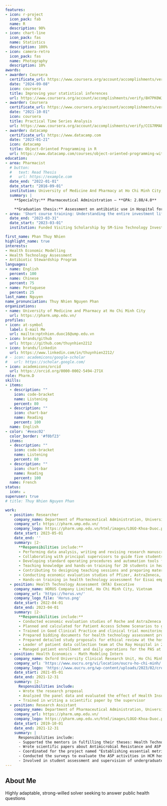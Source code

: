 ```yaml
---
features:
- icon: r-project
  icon_pack: fab
  name: R
  description: 90%
- icon: chart-line
  icon_pack: fas
  name: Statistics
  description: 100%
- icon: camera-retro
  icon_pack: fas
  name: Photography
  description: 10%
awards:
- awarder: Coursera
  certificate_url: https://www.coursera.org/account/accomplishments/verify/8H7PK0WJZWNH
  date: "2024-09-08"
  icon: coursera
  title: Improving your statistical inferences
  url: https://www.coursera.org/account/accomplishments/verify/8H7PK0WJZWNH
- awarder: Coursera
  certificate_url: https://www.coursera.org/account/accomplishments/verify/CCG7RMAEEX47
  date: "2021-10-01"
  icon: coursera
  title: Practical Time Series Analysis
  url: https://www.coursera.org/account/accomplishments/verify/CCG7RMAEEX47
- awarder: datacamp
  certificate_url: https://www.datacamp.com
  date: "2023-01-21"
  icon: datacamp
  title: Object-Oriented Programming in R
  url: https://www.datacamp.com/courses/object-oriented-programming-with-s3-and-r6-in-r
education:
- area: Pharmacist
  # button:
  #   text: Read Thesis
  #   url: https://example.com
  date_end: "2022-01-01"
  date_start: "2016-09-01"
  institution: University of Medicine And Pharmacy at Ho Chi Minh City, Ho Chi Minh City, Vietnam
  summary: |
    **Specialty:** Pharmaceutical Administration – **GPA: 2.88/4.0**

    **Graduation thesis:** Assessment on antibiotic use in Hospital for Tropical Disease and Thong Nhat Hospital from 2017 to 2020 by antimicrobial stewardship metrics (Grade: 10.0/10.0, Supervisor: Nguyen Thi Hai Yen, PhD in Public Health)
- area: 'Short course training: Understanding the entire investment lifecycle - from scientific innovation to market impact of pharmaceutical and healthcare startups'
  date_end: "2023-03-31"
  date_start: "2023-03-01"
  institution: Funded Visiting Scholarship by SM-Sino Technology Investment

first_name: Phan Thuy Nhien
highlight_name: true
interests:
- Health Economic Modelling
- Health Technology Assessment
- Antibiotic Stewardship Program
languages:
- name: English
  percent: 100
- name: Chinese
  percent: 75
- name: Portuguese
  percent: 25
last_name: Nguyen
name_pronunciation: Thuy Nhien Nguyen Phan
organizations:
- name: University of Medicine and Pharmacy at Ho Chi Minh City
  url: https://pharm.ump.edu.vn/
profiles:
- icon: at-symbol
  label: E-mail Me
  url: mailto:nptnhien.duoc16@ump.edu.vn
- icon: brands/github
  url: https://github.com/thuynhien2212
- icon: brands/linkedin
  url: https://www.linkedin.com/in/thuynhien2212/
# - icon: academicons/google-scholar
#   url: https://scholar.google.com/
- icon: academicons/orcid
  url: https://orcid.org/0000-0002-5494-271X
role: Pharm.D
skills:
- items:
  - description: ""
    icon: code-bracket
    name: Listening
    percent: 80
  - description: ""
    icon: chart-bar
    name: Reading
    percent: 100
  name: English
- color: '#eeac02'
  color_border: '#f0bf23'
  items:
  - description: ""
    icon: code-bracket
    name: Listening
    percent: 80
  - description: ""
    icon: chart-bar
    name: Reading
    percent: 100
  name: French
status:
  icon: ☕️
superuser: true
# title: Thuy Nhien Nguyen Phan

work:
  - position: Researcher
    company_name: Department of Pharmaceutical Administration, University of Medicine And Pharmacy at Ho Chi Minh City, Ho Chi Minh City, Vietnam
    company_url: https://pharm.ump.edu.vn/
    company_logo: https://pharm.ump.edu.vn/html/images/LOGO-Khoa-Duoc.png
    date_start: 2023-05-01
    date_end: ''
    summary: |2-
      **Responsibilities include:**
      - Performing data analysis, writing and revising research manuscripts
      - Collaborating with principal supervisors to guide five students through undergraduate dissertations (Infectious Diseases, Drug Utilization, and Health Technology Assessment Topics)
      - Developing standard operating procedures and automation tools for hospital data pooling, cleaning, and analysis using R and Stata
      - Teaching knowledge and hands-on training for 20 students in health economics
      - Contributing to designing teaching sessions and preparing materials on Pharmaceutical Legislation for undergraduate programs
      - Conducting economic evaluation studies of Pfizer, AstraZeneca, and Merck products, including developing HECON models using VBA and R, disseminating research findings, writing reports, preparing materials for the conferences
      - Hands-on training in health technology assessment for Eisai employees
  - position: Health Technology Assessment (HTA) Executive
    company_name: HORUS Company Limited, Ho Chi Minh City, Vietnam
    company_url: 'https://horus.vn/'
    company_logo_file: 'Horus.png'
    date_start: 2022-04-01
    date_end: 2023-04-01
    summary: |2-
      **Responsibilities include:**
      - Conducted economic evaluation studies of Roche and AstraZeneca products 
      - Planned and calculated for Patient Access Scheme Scenarios to gain patient access to anticancer treatments
      - Trained in Good Clinical Practice and clinical trial monitoring process
      - Prepared bidding documents for health technology assessment projects
      - Prepared detailed study proposals for ethical review at the hospital
      - Leader of patient data collection team at Cho Ray Hospital in 2022 (Economic burden of lung cancer patients at Cho Ray Hospital)- - Oversaw the overall PAS compliance and coordination between the hospital, pharmaceutical companies, and regulatory bodies
      - Managed patient enrollment and daily operations for the PAS at the hospital
  - position: Health Economics - Math Modeling Intern
    company_name: Oxford University Clinical Research Unit, Ho Chi Minh City, Vietnam
    company_url: 'https://www.oucru.org/vi/location/oucru-ho-chi-minh/'
    company_logo: 'https://www.oucru.org/wp-content/uploads/2023/02/cropped-cropped-oucru-logo-e1676437479194-150x113.png'
    date_start: 2021-05-01
    date_end: 2021-12-31
    summary: |2-
      Responsibilities include:
      - Wrote the research proposal
      - Analyzed the panel data and evaluated the effect of Health Insurance Law on catastrophic health expenditure and impoverishment by causal inference methods
      - Trained in writing a scientific paper by the supervisor 
  - position: Research Assistant
    company_name: Department of Pharmaceutical Administration, University of Medicine And Pharmacy at Ho Chi Minh City, Ho Chi Minh City, Vietnam
    company_url: https://pharm.ump.edu.vn/
    company_logo: https://pharm.ump.edu.vn/html/images/LOGO-Khoa-Duoc.png
    date_start: 2019-10-01
    date_end: 2021-12-31
    summary: |
      Responsibilities include:
      - Supported the mentors in fulfilling their theses: Health Technology Assessment of the two-stage ASP in HTD applying cost-effectiveness analysis and evaluating the long-term impact of the ASP by Simulation Modeling.
      - Wrote scientific papers about Antimicrobial Resistance and ASP in the Hospital for Tropical Disease in HCM City
      - Coordinated for the project named "Establishing essential metrics for ASP in hospitals" Project (QD709/QD-SKHCN)
      - Conducted the surveys to evaluate the ASP activities in HCM hospitals as well as the practical and effective ASP metrics
      - Involved in student assessment and supervision of undergraduate students for dissertation methodology 
---
```


## About Me

Highly adaptable, strong-willed solver seeking to answer public health questions
